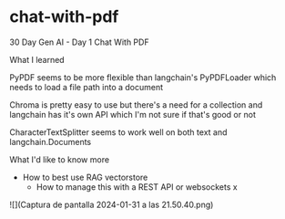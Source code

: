 # chat-with-pdf
30 Day Gen AI - Day 1 Chat With PDF

What I learned

PyPDF seems to be more flexible than langchain's PyPDFLoader which needs to load a file path into a document

Chroma is pretty easy to use but there's a need for a collection and langchain has it's own API which I'm not sure if that's good or not

CharacterTextSplitter seems to work well on both text and langchain.Documents

What I'd like to know more

- How to best use RAG vectorstore
  - How to manage this with a REST API or websockets x


![](Captura de pantalla 2024-01-31 a las 21.50.40.png)